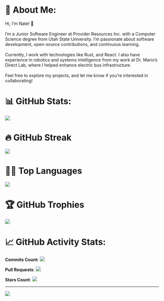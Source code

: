 # 💫 About Me:
Hi, I’m Nate! 👋<br><br>I’m a Junior Software Engineer at Provider Resources Inc. with a Computer Science degree from Utah State University. I’m passionate about software development, open-source contributions, and continuous learning.<br><br>Currently, I work with technologies like Rust, and React. I also have experience in robotics and systems intelligence from my work at Dr. Mario’s Direct Lab, where I helped enhance electric bus infrastructure.<br><br>Feel free to explore my projects, and let me know if you’re interested in collaborating!

# 📊 GitHub Stats:
![](https://github-readme-stats.vercel.app/api?username=funkybooboo&theme=dark&hide_border=false&include_all_commits=true&count_private=true)<br/>

# 🔥 GitHub Streak
![](https://github-readme-streak-stats.herokuapp.com/?user=funkybooboo&theme=dark&hide_border=false)<br/>

# 🧑‍💻 Top Languages
![](https://github-readme-stats.vercel.app/api/top-langs/?username=funkybooboo&theme=dark&hide_border=false&include_all_commits=true&count_private=true&layout=compact)<br/>

# 🏆 GitHub Trophies
![](https://github-profile-trophy.vercel.app/?username=funkybooboo&theme=radical&no-frame=false&no-bg=true&margin-w=4)<br/>

# 📈 GitHub Activity Stats:
**Commits Count**:
![](https://github-readme-stats.vercel.app/api?username=funkybooboo&count_private=true&show_icons=true&hide=prs&theme=dark&hide_border=true)<br/>

**Pull Requests**:
![](https://github-readme-stats.vercel.app/api/pulls?username=funkybooboo&theme=dark&hide_border=true)<br/>

**Stars Count**:
![](https://img.shields.io/github/stars/funkybooboo?style=social)<br/>

---
[![](https://visitcount.itsvg.in/api?id=funkybooboo&icon=0&color=0)](https://visitcount.itsvg.in)
